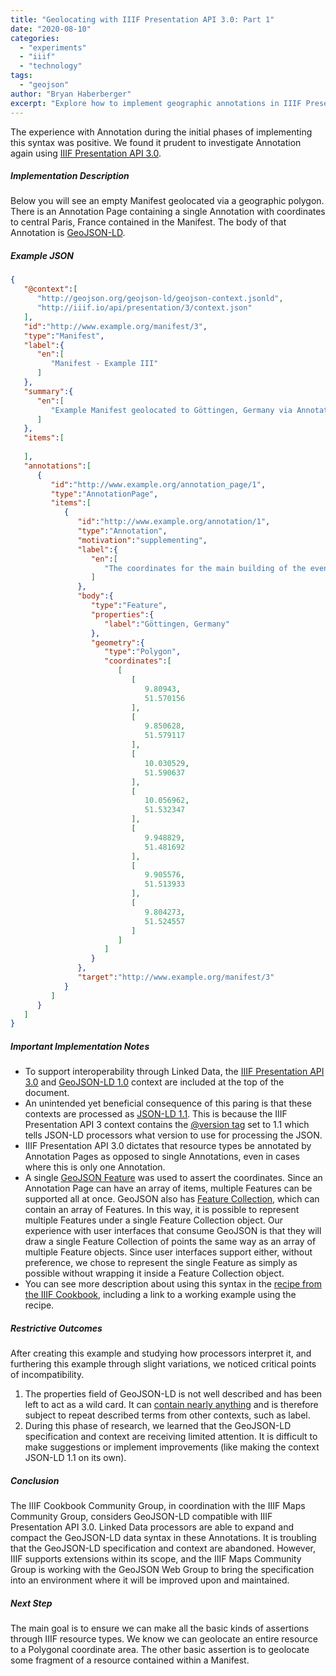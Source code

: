 ```yaml
---
title: "Geolocating with IIIF Presentation API 3.0: Part 1"
date: "2020-08-10"
categories: 
  - "experiments"
  - "iiif"
  - "technology"
tags: 
  - "geojson"
author: "Bryan Haberberger"
excerpt: "Explore how to implement geographic annotations in IIIF Presentation API 3.0 using GeoJSON-LD to geolocate Manifests with coordinate data and geographic polygons."
---
```


The experience with Annotation during the initial phases of implementing this syntax was positive. We found it prudent to investigate Annotation again using [IIIF Presentation API 3.0](https://iiif.io/api/presentation/3.0/).

##### Implementation Description

Below you will see an empty Manifest geolocated via a geographic polygon. There is an Annotation Page containing a single Annotation with coordinates to central Paris, France contained in the Manifest. The body of that Annotation is [GeoJSON-LD](https://geojson.org/geojson-ld/).

##### Example JSON

```json
{
   "@context":[
      "http://geojson.org/geojson-ld/geojson-context.jsonld",
      "http://iiif.io/api/presentation/3/context.json"
   ],
   "id":"http://www.example.org/manifest/3",
   "type":"Manifest",
   "label":{
      "en":[
         "Manifest - Example III"
      ]
   },
   "summary":{
      "en":[
         "Example Manifest geolocated to Göttingen, Germany via Annotation."
      ]
   },
   "items":[
      
   ],
   "annotations":[
      {
         "id":"http://www.example.org/annotation_page/1",
         "type":"AnnotationPage",
         "items":[
            {
               "id":"http://www.example.org/annotation/1",
               "type":"Annotation",
               "motivation":"supplementing",
               "label":{
                  "en":[
                     "The coordinates for the main building of the event (Alte Mensa Conference Center)."
                  ]
               },
               "body":{
                  "type":"Feature",
                  "properties":{
                     "label":"Göttingen, Germany"
                  },
                  "geometry":{
                     "type":"Polygon",
                     "coordinates":[
                        [
                           [
                              9.80943,
                              51.570156
                           ],
                           [
                              9.850628,
                              51.579117
                           ],
                           [
                              10.030529,
                              51.590637
                           ],
                           [
                              10.056962,
                              51.532347
                           ],
                           [
                              9.948829,
                              51.481692
                           ],
                           [
                              9.905576,
                              51.513933
                           ],
                           [
                              9.804273,
                              51.524557
                           ]
                        ]
                     ]
                  }
               },
               "target":"http://www.example.org/manifest/3"
            }
         ]
      }
   ]
}
```

##### Important Implementation Notes

- To support interoperability through Linked Data, the [IIIF Presentation API 3.0](http://iiif.io/api/presentation/3/context.json) and [GeoJSON-LD 1.0](http://geojson.org/geojson-ld/geojson-context.jsonld) context are included at the top of the document.
- An unintended yet beneficial consequence of this paring is that these contexts are processed as [JSON-LD 1.1](https://www.w3.org/TR/json-ld11/). This is because the IIIF Presentation API 3 context contains the [@version tag](https://www.w3.org/TR/json-ld11/#dfn-processing-mode) set to 1.1 which tells JSON-LD processors what version to use for processing the JSON.
- IIIF Presentation API 3.0 dictates that resource types be annotated by Annotation Pages as opposed to single Annotations, even in cases where this is only one Annotation.
- A single [GeoJSON Feature](https://tools.ietf.org/html/rfc7946#section-3.2) was used to assert the coordinates. Since an Annotation Page can have an array of items, multiple Features can be supported all at once. GeoJSON also has [Feature Collection](https://tools.ietf.org/html/rfc7946#section-3.3), which can contain an array of Features. In this way, it is possible to represent multiple Features under a single Feature Collection object. Our experience with user interfaces that consume GeoJSON is that they will draw a single Feature Collection of points the same way as an array of multiple Feature objects. Since user interfaces support either, without preference, we chose to represent the single Feature as simply as possible without wrapping it inside a Feature Collection object.
- You can see more description about using this syntax in the [recipe from the IIIF Cookbook](https://preview.iiif.io/cookbook/0195-geolocate-manifest-to-polygon/recipe/0195-geolocate-manifest-to-polygon/), including a link to a working example using the recipe.

##### Restrictive Outcomes

After creating this example and studying how processors interpret it, and furthering this example through slight variations, we noticed critical points of incompatibility.

1. The properties field of GeoJSON-LD is not well described and has been left to act as a wild card. It can [contain nearly anything](https://tools.ietf.org/html/rfc7946#section-3.2) and is therefore subject to repeat described terms from other contexts, such as label.
2. During this phase of research, we learned that the GeoJSON-LD specification and context are receiving limited attention. It is difficult to make suggestions or implement improvements (like making the context JSON-LD 1.1 on its own).

##### Conclusion

The IIIF Cookbook Community Group, in coordination with the IIIF Maps Community Group, considers GeoJSON-LD compatible with IIIF Presentation API 3.0. Linked Data processors are able to expand and compact the GeoJSON-LD data syntax in these Annotations. It is troubling that the GeoJSON-LD specification and context are abandoned. However, IIIF supports extensions within its scope, and the IIIF Maps Community Group is working with the GeoJSON Web Group to bring the specification into an environment where it will be improved upon and maintained.

##### Next Step

The main goal is to ensure we can make all the basic kinds of assertions through IIIF resource types. We know we can geolocate an entire resource to a Polygonal coordinate area. The other basic assertion is to geolocate some fragment of a resource contained within a Manifest.
